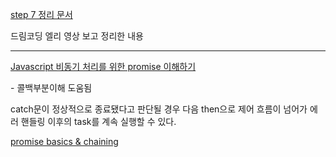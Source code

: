[step 7 정리 문서]('../step7.md')

드림코딩 엘리 영상 보고 정리한 내용

---

[Javascript 비동기 처리를 위한 promise 이해하기](https://velog.io/@cyranocoding/2019-08-02-1808-%EC%9E%91%EC%84%B1%EB%90%A8-5hjytwqpqj#%EB%B0%B0%EA%B2%BD%EC%A7%80%EC%8B%9D)

[](https://techlog.io/Javascript/General/%EC%9E%90%EB%B0%94%EC%8A%A4%ED%81%AC%EB%A6%BD%ED%8A%B8-%EB%B9%84%EB%8F%99%EA%B8%B0%ED%86%B5%EC%8B%A0-callback-promise-async-await-%EC%9D%B4%ED%95%B4%ED%95%98%EA%B8%B0/) - 콜백부분이해 도움됨

catch문이 정상적으로 종료됐다고 판단될 경우 다음 then으로 제어 흐름이 넘어가 에러 핸들링 이후의 task를 계속 실행할 수 있다.

[promise basics & chaining](https://velog.io/@hyounglee/TIL-86)
